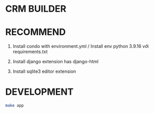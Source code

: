 # CRM BUILDER

# RECOMMEND

1. Install condo with environment.yml / Install env python 3.9.16 với requirements.txt

2. Install django extension has django-html

3. Install sqlite3 editor extension

# DEVELOPMENT

```bash
make app
```
